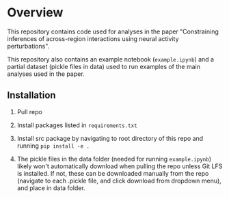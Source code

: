 # Overview

This repository contains code used for analyses in the paper "Constraining inferences of across-region interactions using neural activity perturbations". 

This repository also contains an example notebook (`example.ipynb`) and a partial dataset (pickle files in data) used to run examples of the main analyses used in the paper.

## Installation

1) Pull repo

2) Install packages listed in `requirements.txt`

3) Install src package by navigating to root directory of this repo and running `pip install -e .`

4) The pickle files in the data folder (needed for running `example.ipynb`) likely won't automatically download when pulling the repo unless Git LFS is installed. If not, these can be downloaded manually from the repo (navigate to each .pickle file, and click download from dropdown menu), and place in data folder.


